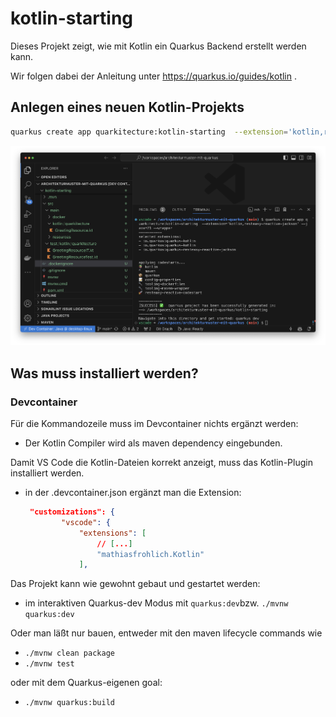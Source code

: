 # kotlin-starting

Dieses Projekt zeigt, wie mit Kotlin ein Quarkus Backend erstellt werden kann.

Wir folgen dabei der Anleitung unter https://quarkus.io/guides/kotlin .

## Anlegen eines neuen Kotlin-Projekts

```bash
quarkus create app quarkitecture:kotlin-starting  --extension='kotlin,resteasy-reactive-jackson'--java=21 --wrapper
```

![alt text](.images/create-kotlin-project.png)

## Was muss installiert werden?

### Devcontainer

Für die Kommandozeile muss im Devcontainer nichts ergänzt werden:
-  Der Kotlin Compiler wird als maven dependency eingebunden.

Damit VS Code die Kotlin-Dateien korrekt anzeigt, muss das Kotlin-Plugin installiert werden.

- in der .devcontainer.json ergänzt man die Extension:
  ```json
   "customizations": {
          "vscode": {
              "extensions": [
                  // [...]
                  "mathiasfrohlich.Kotlin"
              ],
  ```

Das Projekt kann wie gewohnt gebaut und gestartet werden:

- im interaktiven Quarkus-dev Modus mit `quarkus:dev`bzw. `./mvnw quarkus:dev`

Oder man läßt nur bauen,
entweder mit den maven lifecycle commands wie
 - `./mvnw clean package`
 - `./mvnw test`

oder mit dem Quarkus-eigenen goal:
 - `./mvnw quarkus:build`
